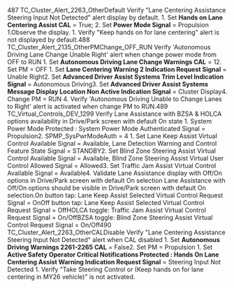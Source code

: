 487 TC_Cluster_Alert_2263_OtherDefault Verify "Lane Centering Assistance Steering Input Not Detected" alert display by default. 1. Set **Hands on Lane Centering Assist CAL** = True; 2. Set **Power Mode Signal** = Propulsion 1.Observe the display. 1. Verify "Keep hands on for lane centering" alert is not displayed by default.488 TC_Cluster_Alert_2135_OtherPMChange_OFF_RUN Verify 'Autonomous Driving Lane Change Unable Right' alert when change power mode from OFF to RUN 1. Set **Autonomous Driving Lane Change Warnings CAL** = 12. Set PM = OFF 1. Set **Lane Centering Warning 2 Indication Request Signal** = Unable Right2. Set **Advanced Driver Assist Systems Trim Level Indication Signal** = Autonomous Driving3. Set **Advanced Driver Assist Systems Message Display Location Non Active Indication Signal** = Cluster Display4. Change PM = RUN 4. Verify 'Autonomous Driving Unable to Change Lanes to Right' alert is activated when change PM to RUN.489 TC_Virtual_Controls_DEV_1299 Verify Lane Assistance with BZSA & HOLCA options availability in Drive/Park screen with default On state 1. System Power Mode Protected : System Power Mode Authenticated Signal = Propulsion2. SPMP_SysPwrModeAuth = 4 1. Set Lane Keep Assist Virtual Control Available Signal = Available, Lane Detection Warning and Control Feature State Signal = STANDBY2. Set Blind Zone Steering Assist Virtual Control Available Signal = Available, Blind Zone Steering Assist Virtual User Control Allowed Signal = Allowed3. Set Traffic Jam Assist Virtual Control Available Signal = Available4. Validate Lane Assistance display with Off/On options in Drive/Park screen with default On selection Lane Assistance with Off/On options should be visible in Drive/Park screen with default On selection.On button tap: Lane Keep Assist Selected Virtual Control Request Signal = OnOff button tap: Lane Keep Assist Selected Virtual Control Request Signal = OffHOLCA toggle: Traffic Jam Assist Virtual Control Request Signal = On/OffBZSA toggle: Blind Zone Steering Assist Virtual Control Request Signal = On/Off490 TC_Cluster_Alert_2263_OtherCALDisable Verify "Lane Centering Assistance Steering Input Not Detected" alert when CAL disabled 1. Set **Autonomous Driving Warnings 2261-2265 CAL** = False2. Set PM = Propulsion 1. Set **Active Safety Operator Critical Notifications Protected : Hands On Lane Centering Assist Warning Indication Request Signal** = Steering Input Not Detected 1. Verify "Take Steering Control or (Keep hands on for lane centering in MY26 vehicle)" is not activated.